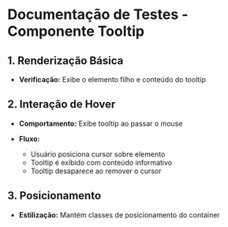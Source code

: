 # Documentação de Testes - Componente Tooltip

## 1. Renderização Básica

- **Verificação:** Exibe o elemento filho e conteúdo do tooltip

## 2. Interação de Hover

- **Comportamento:** Exibe tooltip ao passar o mouse

- **Fluxo:**

  - Usuário posiciona cursor sobre elemento
  - Tooltip é exibido com conteúdo informativo
  - Tooltip desaparece ao remover o cursor

## 3. Posicionamento

- **Estilização:** Mantém classes de posicionamento do container

